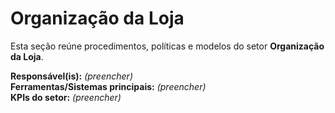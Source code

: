 # Organização da Loja

Esta seção reúne procedimentos, políticas e modelos do setor **Organização da Loja**.

**Responsável(is):** _(preencher)_  
**Ferramentas/Sistemas principais:** _(preencher)_  
**KPIs do setor:** _(preencher)_
